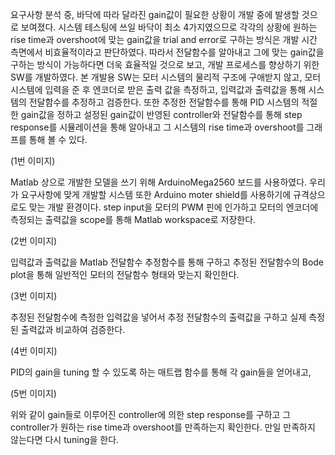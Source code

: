   요구사항 분석 중, 바닥에 따라 달라진 gain값이 필요한 상황이 개발 중에 발생할 것으로 보여졌다. 
  시스템 테스팅에 쓰일 바닥이 최소 4가지였으므로 각각의 상황에 원하는 rise time과 overshoot에 맞는 gain값을 trial and error로 구하는 방식은 개발 시간 측면에서 비효율적이라고 판단하였다.
  따라서 전달함수를 알아내고 그에 맞는 gain값을 구하는 방식이 가능하다면 더욱 효율적일 것으로 보고, 개발 프로세스를 향상하기 위한 SW를 개발하였다.
  본 개발용 SW는 모터 시스템의 물리적 구조에 구애받지 않고, 모터 시스템에 입력을 준 후 엔코더로 받은 출력 값을 측정하고, 입력값과 출력값을 통해 시스템의 전달함수를 추정하고 검증한다.
  또한 추정한 전달함수를 통해 PID 시스템의 적절한 gain값을 정하고 설정된 gain값이 반영된 controller와 전달함수를 통해 step response를 시뮬레이션을 통해 알아내고 그 시스템의 rise time과 overshoot를 그래프를 통해 볼 수 있다.

(1번 이미지)
 
  Matlab 상으로 개발한 모델을 쓰기 위해 ArduinoMega2560 보드를 사용하였다.
  우리가 요구사항에 맞게 개발할 시스템 또한 Arduino moter shield를 사용하기에 규격상으로도 맞는 개발 환경이다.
  step input을 모터의 PWM 핀에 인가하고 모터의 엔코더에 측정되는 출력값을 scope를 통해 Matlab workspace로 저장한다. 
 
 (2번 이미지)
 
 입력값과 출력값을 Matlab 전달함수 추정함수를 통해 구하고 추정된 전달함수의 Bode plot을 통해 일반적인 모터의 전달함수 형태와 맞는지 확인한다.

 (3번 이미지) 

 추정된 전달함수에 측정한 입력값을 넣어서 추정 전달함수의 출력값을 구하고 실제 측정된 출력값과 비교하여 검증한다.

 (4번 이미지) 

 PID의 gain을 tuning 할 수 있도록 하는 매트랩 함수를 통해 각 gain들을 얻어내고,

 (5번 이미지) 

 위와 같이 gain들로 이루어진 controller에 의한 step response를 구하고 그 controller가 원하는 rise time과 overshoot를 만족하는지 확인한다. 만일 만족하지 않는다면 다시 tuning을 한다.